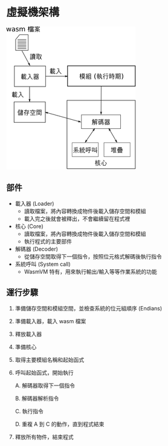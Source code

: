 # 虛擬機架構

![](.gitbook/assets/structure.png)

## 部件

* 載入器 \(Loader\)
  * 讀取檔案，將內容轉換成物件後載入儲存空間和模組
  * 載入完之後就會被釋出，不會繼續留在程式裡
* 核心 \(Core\)
  * 讀取檔案，將內容轉換成物件後載入儲存空間和模組
  * 執行程式的主要部件
* 解碼器 \(Decoder\)
  * 從儲存空間取得下一個指令，按照位元格式解碼後執行指令
* 系統呼叫 \(System call\)
  * WasmVM 特有，用來執行輸出/輸入等等作業系統的功能

## 運行步驟

1. 準備儲存空間和模組空間，並檢查系統的位元組順序 \(Endians\)
2. 準備載入器，載入 wasm 檔案
3. 釋放載入器
4. 準備核心
5. 取得主要模組名稱和起始函式
6. 呼叫起始函式，開始執行

   A. 解碼器取得下一個指令

   B. 解碼器解析指令

   C. 執行指令

   D. 重複 A 到 C 的動作，直到程式結束

7. 釋放所有物件，結束程式

